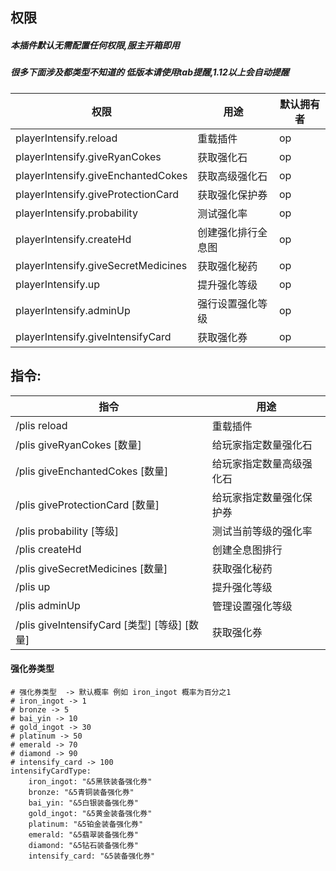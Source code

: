 ## 权限

##### 本插件默认无需配置任何权限,服主开箱即用

##### 很多下面涉及都类型不知道的 低版本请使用tab提醒,1.12以上会自动提醒

| 权限                                  | 用途         | 默认拥有者         |
|-------------------------------------|------------|---------------|
| playerIntensify.reload              | 重载插件       | op            |
| playerIntensify.giveRyanCokes       | 获取强化石      | op            |
| playerIntensify.giveEnchantedCokes  | 获取高级强化石    | op            |
| playerIntensify.giveProtectionCard  | 获取强化保护券    | op            |
| playerIntensify.probability         | 测试强化率      | op            |
| playerIntensify.createHd            | 创建强化排行全息图  | op            |
| playerIntensify.giveSecretMedicines | 获取强化秘药     | op            |
| playerIntensify.up                  | 提升强化等级     | op            |
| playerIntensify.adminUp             | 强行设置强化等级   | op            |
| playerIntensify.giveIntensifyCard   | 获取强化券      | op            |

## 指令:

| 指令                                      | 用途           |
|-----------------------------------------|--------------|
| /plis reload                            | 重载插件         |
| /plis giveRyanCokes [数量]                | 给玩家指定数量强化石   |
| /plis giveEnchantedCokes [数量]           | 给玩家指定数量高级强化石 |
| /plis giveProtectionCard [数量]           | 给玩家指定数量强化保护券 |
| /plis probability  [等级]                 | 测试当前等级的强化率   |
| /plis createHd                          | 创建全息图排行      |
| /plis giveSecretMedicines [数量]          | 获取强化秘药       |
| /plis up                                | 提升强化等级       |
| /plis adminUp                           | 管理设置强化等级     |
| /plis giveIntensifyCard [类型] [等级] [数量]  | 获取强化券        |

#### 强化券类型

```
# 强化券类型  -> 默认概率 例如 iron_ingot 概率为百分之1
# iron_ingot -> 1
# bronze -> 5
# bai_yin -> 10
# gold_ingot -> 30
# platinum -> 50
# emerald -> 70
# diamond -> 90
# intensify_card -> 100
intensifyCardType:
    iron_ingot: "&5黑铁装备强化券"
    bronze: "&5青铜装备强化券"
    bai_yin: "&5白银装备强化券"
    gold_ingot: "&5黄金装备强化券"
    platinum: "&5铂金装备强化券"
    emerald: "&5翡翠装备强化券"
    diamond: "&5钻石装备强化券"
    intensify_card: "&5装备强化券"
```